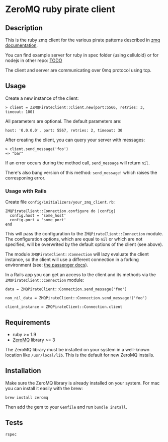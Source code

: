 # ZeroMQ ruby pirate client

## Description
This is the ruby zmq client for the various pirate patterns described in [zmq documentation](http://zguide.zeromq.org/page:all#Client-Side-Reliability-Lazy-Pirate-Pattern).

You can find example server for ruby in spec folder (using celluloid) or for nodejs in other repo: [TODO](http://todo.example)

The client and server are communicating over 0mq protocol using tcp.

## Usage
Create a new instance of the client:
```
> client = ZZMQPirateClient::Client.new(port:5566, retries: 3, timeout: 100)
```

All parameters are optional.
The default parameters are:
```
host: '0.0.0.0', port: 5567, retries: 2, timeout: 30
```

After creating the client, you can query your server with messages:
```
> client.send_message('foo')
=> "bar"
```

If an error occurs during the method call, `send_message` will return `nil`.

There's also bang version of this method: `send_message!` which raises the corresponing error.

### Usage with Rails
Create file `config/initializers/your_zmq_client.rb`:
```
ZMQPirateClient::Connection.configure do |config|
  config.host = 'some_host'
  config.port = 'some_port'
end
```
This will pass the configuration to the `ZMQPirateClient::Connection` module.
The configuration options, which are equal to `nil` or which are not specified, will be overwrited by the default options of the client (see above).

The module `ZMQPirateClient::Connection` will lazy evaluate the client instance, so the client will use a
different connection in a forking environment (see: [the passenger docs](http://www.modrails.com/documentation/Users%20guide%20Apache.html#_how_it_works)).

In a Rails app you can get an access to the client and its methods via the `ZMQPirateClient::Connection` module:
```
data = ZMQPirateClient::Connection.send_message('foo')

non_nil_data = ZMQPirateClient::Connection.send_message!('foo')

client_instance = ZMQPirateClient::Connection.client
```

## Requirements
* ruby >= 1.9
* [ZeroMQ](http://zeromq.org/) library >= 3

The ZeroMQ library must be installed on your system in a well-known location like `/usr/local/lib`. This is the default for new ZeroMQ installs.

## Installation
Make sure the ZeroMQ library is already installed on your system. For mac you can install it easily with the brew:
```
brew install zeromq
```

Then add the gem to your `Gemfile` and run `bundle install`.

## Tests
```
rspec
```
